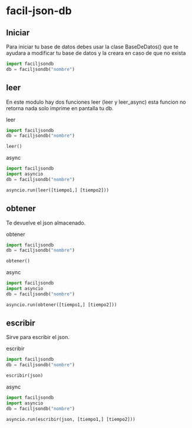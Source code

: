 # facil-json-db

## Iniciar

Para iniciar tu base de datos debes usar la clase BaseDeDatos() que te ayudara a modificar tu base de datos y la creara en caso de que no exista

```py
import faciljsondb
db = faciljsondb("nombre")
```
## leer

En este modulo hay dos funciones leer (leer y leer_async) esta funcion no retorna nada solo imprime en pantalla tu db.

leer
```py
import faciljsondb
db = faciljsondb("nombre")

leer()
```

async
```py
import faciljsondb
import asyncio
db = faciljsondb("nombre")

asyncio.run(leer([tiempo1,] [tiempo2]))
```

## obtener

Te devuelve el json almacenado.

obtener
```py
import faciljsondb
db = faciljsondb("nombre")

obtener()
```

async
```py
import faciljsondb
import asyncio
db = faciljsondb("nombre")

asyncio.run(obtener([tiempo1,] [tiempo2]))
```

## escribir

Sirve para escribir el json.

escribir
```py
import faciljsondb
db = faciljsondb("nombre")

escribir(json)
```

async
```py
import faciljsondb
import asyncio
db = faciljsondb("nombre")

asyncio.run(escribir(json, [tiempo1,] [tiempo2]))
```